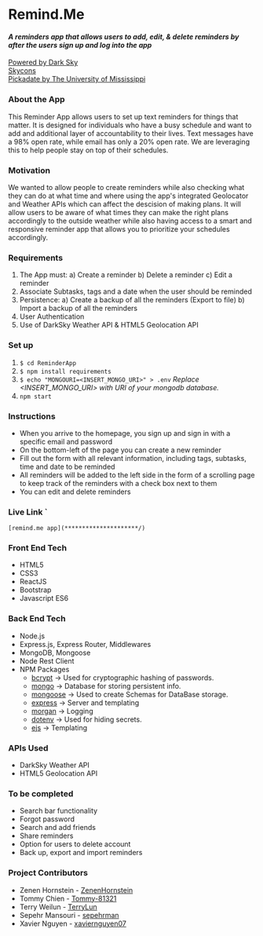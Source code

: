 # Remind.Me

#### *A reminders app that allows users to add, edit, & delete reminders by after the users sign up and log into the app*

[Powered by Dark Sky](https://darksky.net/poweredby/)  
[Skycons](https://darkskyapp.github.io/skycons/)  
[Pickadate by The University of Mississippi](https://common.olemiss.edu/pickadate.html)  

### About the App

This Reminder App allows users to set up text reminders for things that matter. It is designed for individuals who have a busy schedule and want to add and additional layer of accountability to their lives.
Text messages have a 98% open rate, while email has only a 20% open rate. We are leveraging this to help people stay on top of their schedules.

### Motivation

We wanted to allow people to create reminders while also checking what they can do at what time and where using the app's integrated Geolocator and Weather APIs which can affect the descision of making plans. It will allow users to be aware of what times they can make the right plans accordingly to the outside weather while also having access to a smart and responsive reminder app that allows you to prioritize your schedules accordingly.

### Requirements
1.	The App must:
a) Create a reminder
b) Delete a reminder
c) Edit a reminder
2.	Associate Subtasks, tags and a date when the user should be reminded
3.	Persistence:
a) Create a backup of all the reminders (Export to file)
b) Import a backup of all the reminders
4.	User Authentication
5.	Use of DarkSky Weather API & HTML5 Geolocation API

### Set up
1. `$ cd ReminderApp`
2. `$ npm install requirements`
3. `$ echo "MONGOURI=<INSERT_MONGO_URI>" > .env`  *Replace <INSERT_MONGO_URI> with URI of your mongodb database.*
4. `npm start`

 

### Instructions

- When you arrive to the homepage, you sign up and sign in with a specific email and password
- On the bottom-left of the page you can create a new reminder
- Fill out the form with all relevant information, including tags, subtasks, time and date to be reminded
- All reminders will be added to the left side in the form of a scrolling page to keep track of the reminders with a check box next to them
- You can edit and delete reminders 


### Live Link `
```
[remind.me app](*********************/)
```

### Front End Tech
* HTML5
* CSS3
* ReactJS
* Bootstrap
* Javascript ES6

  

### Back End Tech
* Node.js
* Express.js, Express Router, Middlewares
* MongoDB, Mongoose
* Node Rest Client
* NPM Packages
  * [bcrypt](https://www.npmjs.com/package/bcrypt) -> Used for cryptographic hashing of passwords.
  * [mongo](https://www.npmjs.com/package/mongo) -> Database for storing persistent info.
  * [mongoose](https://www.npmjs.com/package/mongoose) -> Used to create Schemas for DataBase storage.
  * [express](https://www.npmjs.com/package/express) -> Server and templating
  * [morgan](https://www.npmjs.com/package/morgran) -> Logging
  * [dotenv](https://www.npmjs.com/package/dotenv) -> Used for hiding secrets.
  * [ejs](https://www.npmjs.com/package/ejs) -> Templating


### APIs Used
* DarkSky Weather API
* HTML5 Geolocation API


### To be completed
* Search bar functionality
* Forgot password
* Search and add friends
* Share reminders
* Option for users to delete account
* Back up, export and import reminders


### Project Contributors
* Zenen Hornstein - [ZenenHornstein](https://github.com/ZenenHornstein)
* Tommy Chien - [Tommy-81321](https://github.com/Tommy-81321)
* Terry Weilun - [TerryLun](https://github.com/TerryLun)
* Sepehr Mansouri - [sepehrman](https://github.com/sepehrman)
* Xavier Nguyen - [xaviernguyen07](https://github.com/xaviernguyen07)
